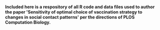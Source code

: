 #### Included here is a respository of all R code and data files used to author the paper 'Sensitivity of optimal choice of vaccination strategy to changes in social contact patterns' per the directions of PLOS Computation Biology.
